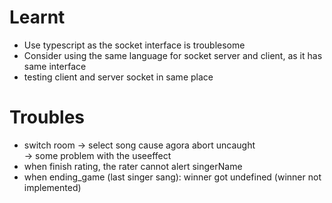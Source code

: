 # Learnt 
- Use typescript as the socket interface is troublesome 
- Consider using the same language for socket server and client, as it has same interface 
- testing client and server socket in same place 

# Troubles
- switch room -> select song cause agora abort uncaught    
-> some problem with the useeffect
- when finish rating, the rater cannot alert singerName    
- when ending_game (last singer sang): winner got undefined (winner not implemented)
